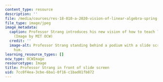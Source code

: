 ```yaml
---
content_type: resource
description: ''
file: /media/courses/res-18-010-a-2020-vision-of-linear-algebra-spring-2020/7cc0f4ea3cbe6ba10f16c1bad81fb872_RES-18-010S20.jpg
file_type: image/jpeg
image_metadata:
  caption: Professor Strang introduces his new vision of how to teach linear algebra.
    (Image by MIT OCW)
  credit: ''
  image-alt: Professor Strang standing behind a podium with a slide screen behind
    him.
learning_resource_types: []
ocw_type: OCWImage
resourcetype: Image
title: Professor Strang in front of slide screen
uid: 7cc0f4ea-3cbe-6ba1-0f16-c1bad81fb872
---
```

